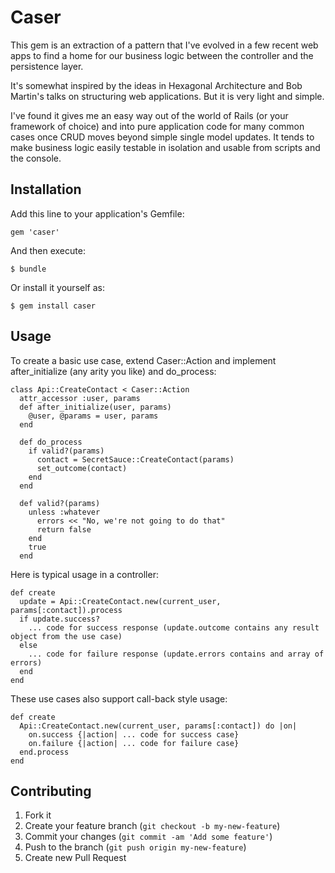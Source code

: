 # Caser

This gem is an extraction of a pattern that I've evolved in a few recent web apps to find a home for our business logic between the controller and the persistence layer.

It's somewhat inspired by the ideas in Hexagonal Architecture and Bob Martin's talks on structuring web applications. But it is very light and simple.

I've found it gives me an easy way out of the world of Rails (or your framework of choice) and into pure application code for many common cases once CRUD moves beyond simple single model updates. It tends to make business logic easily testable in isolation and usable from scripts and the console.

## Installation

Add this line to your application's Gemfile:

    gem 'caser'

And then execute:

    $ bundle

Or install it yourself as:

    $ gem install caser

## Usage

To create a basic use case, extend Caser::Action and implement after_initialize (any arity you like) and do_process:

    class Api::CreateContact < Caser::Action
      attr_accessor :user, params
      def after_initialize(user, params)
        @user, @params = user, params
      end

      def do_process
        if valid?(params)
          contact = SecretSauce::CreateContact(params)
          set_outcome(contact)
        end
      end
      
      def valid?(params)
        unless :whatever
          errors << "No, we're not going to do that"
          return false
        end
        true
      end


Here is typical usage in a controller:

    def create
      update = Api::CreateContact.new(current_user, params[:contact]).process
      if update.success?
        ... code for success response (update.outcome contains any result object from the use case)
      else
        ... code for failure response (update.errors contains and array of errors)
      end
    end

These use cases also support call-back style usage:

    def create
      Api::CreateContact.new(current_user, params[:contact]) do |on|
        on.success {|action| ... code for success case}
        on.failure {|action| ... code for failure case}
      end.process
    end


## Contributing

1. Fork it
2. Create your feature branch (`git checkout -b my-new-feature`)
3. Commit your changes (`git commit -am 'Add some feature'`)
4. Push to the branch (`git push origin my-new-feature`)
5. Create new Pull Request
